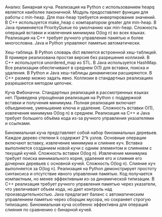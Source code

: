 Анализ: Бинарная куча. Реализация на Python с использованием heapq является наиболее лаконичной. Модуль предоставляет функции для работы с min-heap. Для max-heap требуется инвертирование значений. В C++ используется make_heap с компаратором greater для min-heap. В Java применяется PriorityQueue по умолчанию как min-heap. Сложность операций вставки и извлечения минимума O(log n) во всех языках. Реализация на C++ требует ручного управления памятью и более многословна. Java и Python управляют памятью автоматически.

Хеш-таблица. В Python словарь dict является встроенной хеш-таблицей. В примере реализована простая версия без разрешения коллизий. В C++ используется unordered_map из STL. В Java используется HashMap. Все реализации обеспечивают в среднем O(1) для вставки, поиска и удаления. В Python и Java хеш-таблицы динамически расширяются. В C++ размер можно задать явно. Коллизии в стандартных реализациях разрешаются методом цепочек.

Куча Фибоначчи. Стандартных реализаций в рассмотренных языках нет. Приведена упрощённая реализация на Python с поддержкой вставки и получения минимума. Полная реализация включает объединение, уменьшение ключа и удаление. Сложность вставки O(1), извлечения минимума O(log n) в среднем. Реализация на C++ и Java требует большего объёма кода из-за ручного управления указателями и ссылками.

Биномиальная куча представляет собой набор биномиальных деревьев. Каждое дерево степени k содержит 2^k узлов. Основные операции включают вставку, извлечение минимума и слияние куч. Вставка выполняется созданием новой кучи с одним элементом и слиянием с текущей кучей. Сложность вставки O(log n). Извлечение минимума требует поиска минимального корня, удаления его и слияния его дочерних деревьев с основной кучей. Сложность O(log n). Слияние куч выполняется за O(log n). Реализация на Python демонстрирует простоту синтаксиса и отсутствие явного управления памятью. Код получается компактным, но менее эффективным из-за динамической типизации. В C++ реализация требует ручного управления памятью через указатели, что увеличивает объем кода, но дает контроль над производительностью. Java предлагает баланс с автоматическим управлением памятью через сборщик мусора, но сохраняет строгую типизацию. Биномиальная куча особенно эффективна для операций слияния по сравнению с бинарной кучей.
